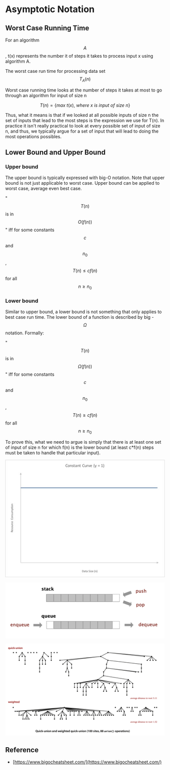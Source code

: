 # Asymptotic Notation

## Worst Case Running Time

For an algorithm $$A$$, t(x) represents the number it of steps it takes to process input x using algorithm A.

The worst case run time for processing data set $$T_A(n)$$

Worst case running time looks at the number of steps it takes at most to go through an algorithm for input of size n

$$
T(n) = \{ max \ { t(x), \ where \ x \ is \ input \ of\ size \ n } \}
$$

Thus, what it means is that if we looked at all possible inputs of size n the set of inputs that lead to the most steps is the expression we use for T(n). In practice it isn't really practical to look at every possible set of input of size n, and thus, we typically argue for a set of input that will lead to doing the most operations possibles.

## Lower Bound and Upper Bound

### Upper bound

The upper bound is typically expressed with big-O notation. Note that upper bound is not just applicable to worst case. Upper bound can be applied to worst case, average even best case.

" $$T(n)$$ is in $$O(f(n))$$" iff for some constants $$c$$ and $$n_0$$, $$T(n) \leq c f(n)$$ for all $$n \geq n_0​​$$

### Lower bound

Similar to upper bound, a lower bound is not something that only applies to best case run time. The lower bound of a function is described by big - $$\Omega$$notation. Formally:

" $$T(n)$$ is in $$\Omega(f(n))$$" iff for some constants $$c$$ and $$n_0$$, $$T(n) \geq c f(n)$$ for all $$n \geq n_0​​$$

To prove this, what we need to argue is simply that there is at least one set of input of size n for which f(n) is the lower bound (at least c\*f(n) steps must be taken to handle that particular input).

![Common Data Structure Operations](<../.gitbook/assets/image (17).png>)

![Array Sorting algorithms](<../.gitbook/assets/image (20).png>)

![BIG-0 Cheat sheet](<../.gitbook/assets/image (19).png>)

## Reference

* [https://www.bigocheatsheet.com/](https://www.bigocheatsheet.com/)
